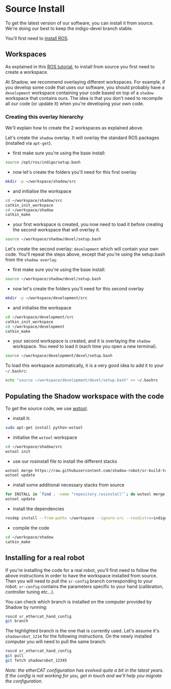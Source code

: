 # Source Install
To get the latest version of our software, you can install it from source. We're doing our best to keep the indigo-devel branch stable.

You'll first need to [install ROS](http://wiki.ros.org/indigo/Installation/Ubuntu).

## Workspaces
As explained in this [ROS tutorial](http://wiki.ros.org/catkin/Tutorials/create_a_workspace), to install from source you first need to create a workspace.

At Shadow, we recommend overlaying different workspaces. For example, if you develop some code that uses our software, you should probably have a `development` workspace containing your code based on top of a `shadow` workspace that contains ours. The idea is that you don't need to recompile all our code (or update it) when you're developing your own code.

### Creating this overlay hierarchy
We'll explain how to create the 2 workspaces as explained above.

Let's create the `shadow` overlay. It will overlay the standard ROS packages (installed via `apt-get`).

  - first make sure you're using the base install:

```bash
source /opt/ros/indigo/setup.bash
```

  - now let's create the folders you'll need for this first overlay

```bash
mkdir -p ~/workspace/shadow/src
```

  - and initialise the workspace

```bash
cd ~/workspace/shadow/src
catkin_init_workspace
cd ~/workspace/shadow
catkin_make
```

  - your first workspace is created, you now need to load it before creating the second workspace that will overlay it.

```bash
source ~/workspace/shadow/devel/setup.bash
```

Let's create the second overlay: `development` which will contain your own code. You'll repeat the steps above, except that you're using the setup.bash from the `shadow overlay`.

   - first make sure you're using the base install:

```bash
source ~/workspace/shadow/devel/setup.bash
```

   - now let's create the folders you'll need for this second overlay

```bash
mkdir -p ~/workspace/development/src
```

   - and initialise the workspace

```bash
cd ~/workspace/development/src
catkin_init_workspace
cd ~/workspace/development
catkin_make
```

   - your second workspace is created, and it is overlaying the `shadow` workspace. You need to load it (each time you open a new terminal).

```bash
source ~/workspace/development/devel/setup.bash
```

To load this workspace automatically, it is a very good idea to add it to your `~/.bashrc`:

```bash
echo "source ~/workspace/development/devel/setup.bash" >> ~/.bashrc
```

## Populating the Shadow workspace with the code
To get the source code, we use [wstool](http://wiki.ros.org/wstool).

 - install it:

```bash
sudo apt-get install python-wstool
```

 - initialise the `wstool` workspace

```bash
cd ~/workspace/shadow/src
wstool init
```

 - use our rosinstall file to install the different stacks

```bash
wstool merge https://raw.githubusercontent.com/shadow-robot/sr-build-tools/master/data/shadow_robot-indigo.rosinstall
wstool update
```

 - install some additional necessary stacks from source

```bash
for INSTALL in `find . -name "repository.rosinstall"`; do wstool merge -y ${INSTALL} ; done
wstool update
```

 - install the dependencies

```bash
rosdep install --from-paths ~/workspace --ignore-src --rosdistro=indigo
```

 - compile the code

```bash
cd ~/workspace/shadow
catkin_make
```

## Installing for a real robot

If you're installing the code for a real robot, you'll first need to follow the above instructions in order to have the workspace installed from source. Then you will need to pull the `sr-config` branch corresponding to your robot. `sr-config` contains the parameters specific to your hand (calibration, controller tuning etc...).

You can check which branch is installed on the computer provided by Shadow by running:

```bash
roscd sr_ethercat_hand_config
git branch
```

The highlighted branch is the one that is currently used. Let's assume it's `shadowrobot_1234` for the following instructions. On the newly installed computer you will need to pull the same branch:

```bash
roscd sr_ethercat_hand_config
git pull
git fetch shadowrobot_12345
```

*Note: the etherCAT configuration has evolved quite a bit in the latest years. If the config is not working for you, get in touch and we'll help you migrate the configuration.*
